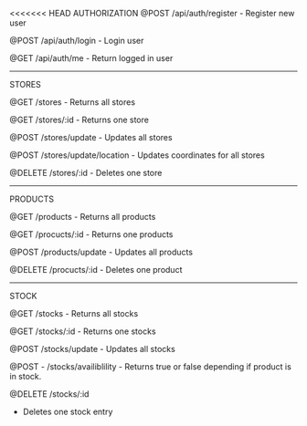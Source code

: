<<<<<<< HEAD
AUTHORIZATION
@POST /api/auth/register
    - Register new user

@POST /api/auth/login
    - Login user

@GET /api/auth/me
    - Return logged in user

*********************************************    

STORES

@GET /stores
    - Returns all stores

@GET /stores/:id
    - Returns one store

@POST /stores/update
    - Updates all stores

@POST /stores/update/location
    - Updates coordinates for all stores
    
@DELETE /stores/:id
    - Deletes one store

*********************************************
PRODUCTS

@GET /products
    - Returns all products

@GET /procucts/:id
    - Returns one products

@POST /products/update
    - Updates all products
    
@DELETE /procucts/:id
    - Deletes one product

*********************************************
STOCK

@GET /stocks
    - Returns all stocks

@GET /stocks/:id
    - Returns one stocks

@POST /stocks/update
    - Updates all stocks

@POST - /stocks/availiblility
    - Returns true or false depending if product is in stock.
    
@DELETE /stocks/:id
   - Deletes one stock entry




